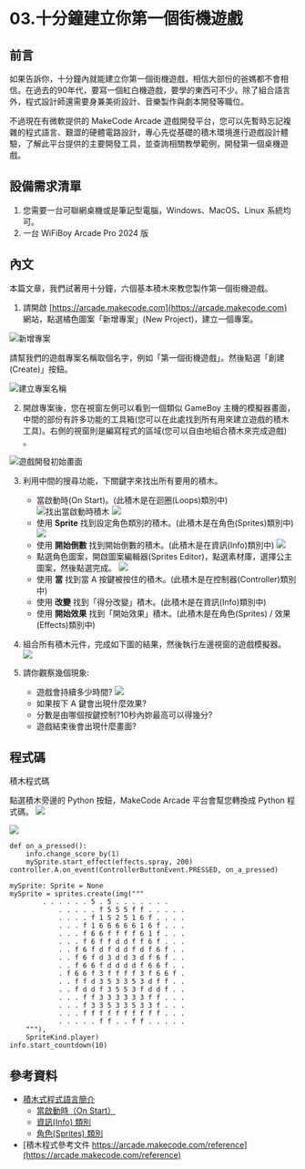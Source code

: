 # 03.十分鐘建立你第一個街機遊戲

## 前言

如果告訴你，十分鐘內就能建立你第一個街機遊戲，相信大部份的爸媽都不會相信。在過去的90年代，要寫一個紅白機遊戲，要學的東西可不少。除了組合語言外，程式設計師還需要身兼美術設計、音樂製作與劇本開發等職位。

不過現在有微軟提供的 MakeCode Arcade 遊戲開發平台，您可以先暫時忘記複雜的程式語言、艱澀的硬體電路設計，專心先從基礎的積木環境進行遊戲設計體驗，了解此平台提供的主要開發工具，並查詢相關教學範例，開發第一個桌機遊戲。


## 設備需求清單

1. 您需要一台可聯網桌機或是筆記型電腦，Windows、MacOS、Linux 系統均可。
2. 一台 WiFiBoy Arcade Pro 2024 版

## 內文

本篇文章，我們試著用十分鐘，六個基本積木來教您製作第一個街機遊戲。

1. 請開啟 [https://arcade.makecode.com](https://arcade.makecode.com) 網站，點選橘色圖案「新增專案」(New Project)，建立一個專案。

![新增專案](img/03/arcade03_01.png)

請幫我們的遊戲專案名稱取個名字，例如「第一個街機遊戲」。然後點選「創建(Create)」按鈕。

![建立專案名稱](img/03/arcade03_02.png)

2. 開啟專案後，您在視窗左側可以看到一個類似 GameBoy 主機的模擬器畫面，中間的部份有許多功能的工具箱(您可以在此處找到所有用來建立遊戲的積木工具)。右側的視窗則是編寫程式的區域(您可以自由地組合積木來完成遊戲)
。

![遊戲開發初始畫面](img/03/arcade03_03.png)

3. 利用中間的搜尋功能，下關鍵字來找出所有要用的積木。
	- 當啟動時(On Start)。(此積木是在迴圈(Loops)類別中) ![找出當啟動時積木](img/03/arcade03_04.png) ![](img/03/arcade03_05.png)
	- 使用 **Sprite** 找到設定角色類別的積木。(此積木是在角色(Sprites)類別中) ![](img/03/arcade03_06.png)
	- 使用 **開始倒數** 找到開始倒數的積木。(此積木是在資訊(Info)類別中) ![](img/03/arcade03_07.png)
	- 點選角色圖案，開啟圖案編輯器(Sprites Editor)，點選素材庫，選擇公主圖案，然後點選完成。 ![](img/03/arcade03_08.png)
	- 使用 **當** 找到當 A 按鍵被按住的積木。(此積木是在控制器(Controller)類別中) 
	- 使用 **改變** 找到「得分改變」積木。(此積木是在資訊(Info)類別中) 
	- 使用 **開始效果** 找到「開始效果」積木。(此積木是在角色(Sprites) / 效果(Effects)類別中)
4. 組合所有積木元件，完成如下圖的結果，然後執行左邊視窗的遊戲模擬器。 ![](img/03/arcade03_09.png)

5. 請你觀察幾個現象:
	- 遊戲會持續多少時間? ![](img/03/arcade03_10.png)
	- 如果按下 A 鍵會出現什麼效果?
	- 分數是由哪個按鍵控制?10秒內妳最高可以得幾分?
	- 遊戲結束後會出現什麼畫面?

## 程式碼

積木程式碼

點選積木旁邊的 Python 按鈕，MakeCode Arcade 平台會幫您轉換成 Python 程式碼。 ![](img/03/arcade03_11.png)


![](img/03/arcade03_13.png)

```
def on_a_pressed():
    info.change_score_by(1)
    mySprite.start_effect(effects.spray, 200)
controller.A.on_event(ControllerButtonEvent.PRESSED, on_a_pressed)

mySprite: Sprite = None
mySprite = sprites.create(img("""
        . . . . . . 5 . 5 . . . . . . . 
            . . . . . f 5 5 5 f f . . . . . 
            . . . . f 1 5 2 5 1 6 f . . . . 
            . . . f 1 6 6 6 6 6 1 6 f . . . 
            . . . f 6 6 f f f f 6 1 f . . . 
            . . . f 6 f f d d f f 6 f . . . 
            . . f 6 f d f d d f d f 6 f . . 
            . . f 6 f d 3 d d 3 d f 6 f . . 
            . . f 6 6 f d d d d f 6 6 f . . 
            . f 6 6 f 3 f f f f 3 f 6 6 f . 
            . . f f d 3 5 3 3 5 3 d f f . . 
            . . f d d f 3 5 5 3 f d d f . . 
            . . . f f 3 3 3 3 3 3 f f . . . 
            . . . f 3 3 5 3 3 5 3 3 f . . . 
            . . . f f f f f f f f f f . . . 
            . . . . . f f . . f f . . . . .
    """),
    SpriteKind.player)
info.start_countdown(10)
```

## 參考資料

* [積木式程式語言簡介](https://arcade.makecode.com/blocks)
  * [當啟動時（On Start）](https://arcade.makecode.com/blocks/on-start)
  * [資訊(Info) 類別](https://arcade.makecode.com/reference/info)
  * [角色(Sprites) 類別](https://arcade.makecode.com/reference/sprites)
* [積木程式參考文件 https://arcade.makecode.com/reference](https://arcade.makecode.com/reference)

